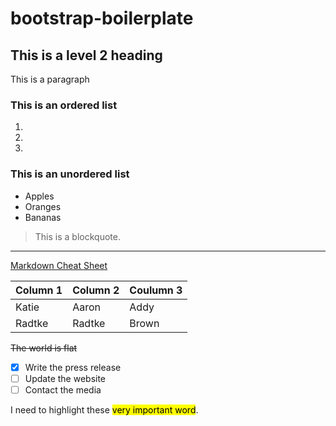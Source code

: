 # bootstrap-boilerplate

## This is a level 2 heading

This is a paragraph

### This is an ordered list

1.
2.
3.

### This is an unordered list

* Apples
* Oranges
* Bananas

> This is a blockquote.

----

[Markdown Cheat Sheet](https://www.markdownguide.org/cheat-sheet/)

|Column 1|Column 2|Coulumn 3|
|---|---|---|
|Katie|Aaron|Addy|
|Radtke|Radtke|Brown|

~~The world is flat~~

- [x] Write the press release
- [ ] Update the website
- [ ] Contact the media

I need to highlight these <mark>very important word</mark>.
